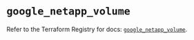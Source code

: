 # `google_netapp_volume`

Refer to the Terraform Registry for docs: [`google_netapp_volume`](https://registry.terraform.io/providers/hashicorp/google/6.27.0/docs/resources/netapp_volume).
